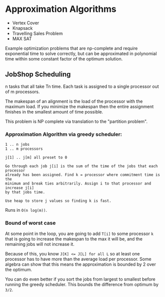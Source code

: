 # Approximation Algorithms

- Vertex Cover
- Knapsack
- Travelling Sales Problem
- MAX SAT

Example optimization problems that are np-complete and require exponential time to
solve correctly, but can be approximated in polynomial time within some constant
factor of the optimum solution.

## JobShop Scheduling

n tasks that all take Tn time. Each task is assigned to a single processor out
of m processors.

The makespan of an alignment is the load of the processor with the maximum load.
If you minimize the makespan then the entire assignment finishes in the smallest
amount of time possible.

This problem is NP complete via translation to the "partition problem".

### Approximation Algorithm via greedy scheduler:

```
1 .. n jobs
1 .. m processors

j[1] .. j[m] all preset to 0

Go through each job j[i] is the sum of the time of the jobs that each processor
already has been assigned. Find k = processor where commitment time is the
minimum and break ties arbitrarily. Assign i to that processor and increase j[i] 
by that jobs time.

Use heap to store j values so finding k is fast.
```

Runs in `O(n log(m))`.

### Bound of worst case

At some point in the loop, you are going to add `T[i]` to some processor `k` that is
going to increase the makespan to the max it will be, and the remaining jobs
will not increase it.

Because of this, you know `J[K] <= J[L] for all L` so at least one processor has
to have more than the average load per processor. Some algebra can show that
this means the approximation is bounded by 2 over the optimum.

You can do even better if you sort the jobs from largest to smallest before
running the greedy scheduler. This bounds the difference from optimum by `3/2`.
